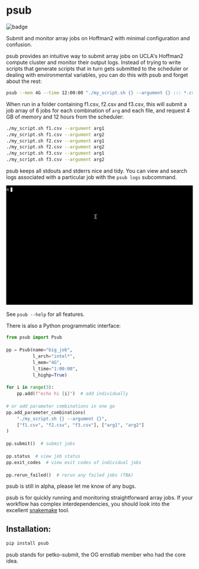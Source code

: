 # psub
![badge](https://github.com/udincer/psub/actions/workflows/python-package.yml/badge.svg)

Submit and monitor array jobs on Hoffman2 with minimal configuration and confusion. 

psub provides an intuitive way to submit array jobs on UCLA's Hoffman2 compute cluster and monitor their output logs. Instead of trying to write scripts that generate scripts that in turn gets submitted to the scheduler or dealing with environmental variables, you can do this with psub and forget about the rest:

```bash
psub --mem 4G --time 12:00:00 "./my_script.sh {} --argument {} ::: *.csv ::: arg1 arg2"
```

When run in a folder containing f1.csv, f2.csv and f3.csv, this will submit a job array of 6 jobs for each combination of `arg` and each file, and request 4 GB of memory and 12 hours from the scheduler:
```bash
./my_script.sh f1.csv --argument arg1
./my_script.sh f1.csv --argument arg2
./my_script.sh f2.csv --argument arg1
./my_script.sh f2.csv --argument arg2
./my_script.sh f3.csv --argument arg1
./my_script.sh f3.csv --argument arg2
```

psub keeps all stdouts and stderrs nice and tidy. You can view and search logs associated with a particular job with the `psub logs` subcommand.

![logs](docs/assets/logs-min.gif)

See `psub --help` for all features.

There is also a Python programmatic interface:
```python
from psub import Psub

pp = Psub(name="big_job",
          l_arch="intel*",
          l_mem="4G", 
          l_time="1:00:00", 
          l_highp=True)

for i in range(3):
    pp.add(f"echo hi {i}")  # add individually

# or add parameter combinations in one go
pp.add_parameter_combinations(
    "./my_script.sh {} --argument {}", 
    ["f1.csv", "f2.csv", "f3.csv"], ["arg1", "arg2"]
)

pp.submit()  # submit jobs

pp.status  # view job status
pp.exit_codes  # view exit codes of individual jobs

pp.rerun_failed()  # rerun any failed jobs (TBA)
```

psub is still in alpha, please let me know of any bugs.

psub is for quickly running and monitoring straightforward array jobs. If your workflow has complex interdependencies, you should look into the excellent [snakemake](https://snakemake.readthedocs.io/en/stable/) tool.

## Installation:

```bash
pip install psub
```

psub stands for petko-submit, the OG ernstlab member who had the core idea.
